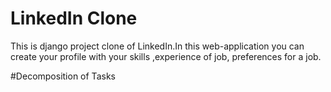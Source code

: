 # LinkedIn Clone



This is django project clone of LinkedIn.In this web-application you can create your profile with your skills ,experience of job, preferences for a job.

#Decomposition of Tasks


